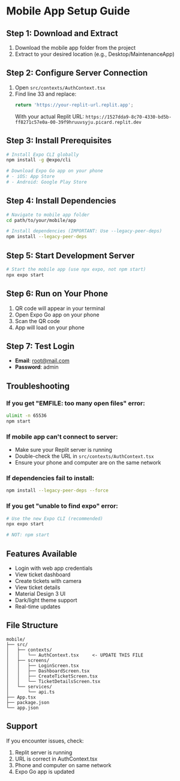 # Mobile App Setup Guide

## Step 1: Download and Extract
1. Download the mobile app folder from the project
2. Extract to your desired location (e.g., Desktop/MaintenanceApp)

## Step 2: Configure Server Connection
1. Open `src/contexts/AuthContext.tsx`
2. Find line 33 and replace:
   ```typescript
   return 'https://your-replit-url.replit.app';
   ```
   With your actual Replit URL: `https://1527dda9-8c70-4330-bd5b-ff8271c57e0a-00-39f9hruuvsyju.picard.replit.dev`

## Step 3: Install Prerequisites
```bash
# Install Expo CLI globally
npm install -g @expo/cli

# Download Expo Go app on your phone
# - iOS: App Store
# - Android: Google Play Store
```

## Step 4: Install Dependencies
```bash
# Navigate to mobile app folder
cd path/to/your/mobile/app

# Install dependencies (IMPORTANT: Use --legacy-peer-deps)
npm install --legacy-peer-deps
```

## Step 5: Start Development Server
```bash
# Start the mobile app (use npx expo, not npm start)
npx expo start
```

## Step 6: Run on Your Phone
1. QR code will appear in your terminal
2. Open Expo Go app on your phone
3. Scan the QR code
4. App will load on your phone

## Step 7: Test Login
- **Email**: root@mail.com
- **Password**: admin

## Troubleshooting

### If you get "EMFILE: too many open files" error:
```bash
ulimit -n 65536
npm start
```

### If mobile app can't connect to server:
- Make sure your Replit server is running
- Double-check the URL in `src/contexts/AuthContext.tsx`
- Ensure your phone and computer are on the same network

### If dependencies fail to install:
```bash
npm install --legacy-peer-deps --force
```

### If you get "unable to find expo" error:
```bash
# Use the new Expo CLI (recommended)
npx expo start

# NOT: npm start
```

## Features Available
- Login with web app credentials
- View ticket dashboard
- Create tickets with camera
- View ticket details
- Material Design 3 UI
- Dark/light theme support
- Real-time updates

## File Structure
```
mobile/
├── src/
│   ├── contexts/
│   │   └── AuthContext.tsx     <- UPDATE THIS FILE
│   ├── screens/
│   │   ├── LoginScreen.tsx
│   │   ├── DashboardScreen.tsx
│   │   ├── CreateTicketScreen.tsx
│   │   └── TicketDetailsScreen.tsx
│   └── services/
│       └── api.ts
├── App.tsx
├── package.json
└── app.json
```

## Support
If you encounter issues, check:
1. Replit server is running
2. URL is correct in AuthContext.tsx
3. Phone and computer on same network
4. Expo Go app is updated